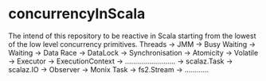 # concurrencyInScala
The intend of this repository to be reactive in Scala starting from the lowest of the low level concurrency primitives.
Threads -> JMM -> Busy Waiting -> Waiting -> Data Race ->  DataLock -> Synchronisation -> Atomicity -> Volatile -> 
Executor -> ExecutionContext -> ......................... -> scalaz.Task -> scalaz.IO -> Observer ->
Monix Task -> fs2.Stream -> ............
